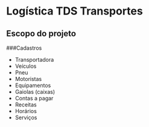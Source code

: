 Logística TDS Transportes
===

Escopo do projeto
---

###Cadastros
* Transportadora
* Veículos
* Pneu
* Motoristas
* Equipamentos
* Gaiolas (caixas)
* Contas a pagar
* Receitas
* Horários
* Serviços
